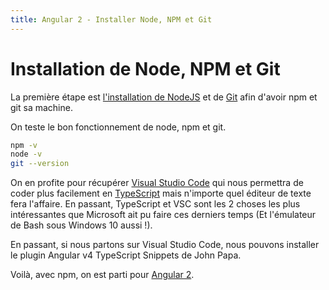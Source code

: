 ```yaml
---
title: Angular 2 - Installer Node, NPM et Git
---
```


# Installation de Node, NPM et Git

La première étape est <a href="https://nodejs.org/en/" target="_blank">l'installation de NodeJS</a> et de <a href="https://git-scm.com/" target="_blank">Git</a> afin d'avoir npm et git sa machine.

On teste le bon fonctionnement de node, npm et git.

```bash
npm -v
node -v
git --version
```

On en profite pour récupérer <a href="https://code.visualstudio.com/" target="_blank">Visual Studio Code</a> qui nous permettra de coder plus facilement en <a href="https://www.typescriptlang.org/" target="_blank">TypeScript</a> mais n'importe quel éditeur de texte fera l'affaire. En passant, TypeScript et VSC sont les 2 choses les plus intéressantes que Microsoft ait pu faire ces derniers temps (Et l'émulateur de Bash sous Windows 10 aussi !).

En passant, si nous partons sur Visual Studio Code, nous pouvons installer le plugin Angular v4 TypeScript Snippets de John Papa.

Voilà, avec npm, on est parti pour <a href="../angular2">Angular 2</a>.